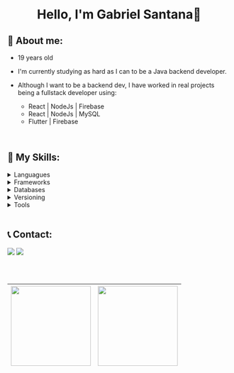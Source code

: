 <h1 align="center">
 Hello, I'm Gabriel Santana👋
</h1>

## **🌱 About me:**
* 19 years old
* I'm currently studying as hard as I can to be a Java backend developer.
* Although I want to be a backend dev, I have worked in real projects being a fullstack developer using:

  - React | NodeJs | Firebase 
  - React | NodeJs | MySQL
  - Flutter | Firebase

<br>

## **🔨 My Skills:**
<details>
  <summary>Languagues</summary>
 
 > ![Java](https://img.shields.io/badge/java-f57319?style=for-the-badge&logo=java&logoColor=white)
![Dart](https://img.shields.io/badge/dart-02355e?style=for-the-badge&logo=dart&logoColor=white)
![JavaScript](https://img.shields.io/badge/javascript-%23323330.svg?style=for-the-badge&logo=javascript&logoColor=%23F7DF1E)
![HTML5](https://img.shields.io/badge/html5-%23E34F26.svg?style=for-the-badge&logo=html5&logoColor=white)
![CSS3](https://img.shields.io/badge/css3-%231572B6.svg?style=for-the-badge&logo=css3&logoColor=white)
</details>

<details>
  <summary>Frameworks</summary>
 
 > ![Spring](https://img.shields.io/badge/Spring-6DB33F?style=for-the-badge&logo=spring&logoColor=white)
![React](https://img.shields.io/badge/react-%2320232a.svg?style=for-the-badge&logo=react&logoColor=%2361DAFB)
![NodeJS](https://img.shields.io/badge/node.js-6DA55F?style=for-the-badge&logo=node.js&logoColor=white)
![Flutter](https://img.shields.io/badge/flutter-02355e?style=for-the-badge&logo=flutter&logoColor=white)
![JUnit](https://img.shields.io/badge/jUnit-dc524a?style=for-the-badge&logo=jUnit&logoColor=white)
![Mocha](https://img.shields.io/badge/mocha-8d6748?style=for-the-badge&logo=mocha&logoColor=white)
</details>

<details>
  <summary>Databases</summary>
 
 > ![MySQL](https://img.shields.io/badge/mysql-2c5b82.svg?style=for-the-badge&logo=mysql&logoColor=white)
![MongoDB](https://img.shields.io/badge/MongoDB-%234ea94b.svg?style=for-the-badge&logo=mongodb&logoColor=white)
![Firebase](https://img.shields.io/badge/firebase-f5820d.svg?style=for-the-badge&logo=firebase&logoColor=white)
</details>

<details>
  <summary>Versioning</summary>
  
> ![NPM](https://img.shields.io/badge/NPM-%23000000.svg?style=for-the-badge&logo=npm&logoColor=white)
![Git](https://img.shields.io/badge/git-%23F05033.svg?style=for-the-badge&logo=git&logoColor=white)
![GitHub](https://img.shields.io/badge/github-%23121011.svg?style=for-the-badge&logo=github&logoColor=white)
</details>

<details>
  <summary>Tools</summary>
  
> ![Intellij Idea](https://img.shields.io/badge/Intellij%20Idea-500c6b.svg?style=for-the-badge&logo=intellijidea)
![Visual Studio Code](https://img.shields.io/badge/Visual%20Studio%20Code-0078d7.svg?style=for-the-badge&logo=visual-studio-code&logoColor=white)
![Notion](https://img.shields.io/badge/notion-%23000000.svg?style=for-the-badge&logo=notion)
![Docker](https://img.shields.io/badge/docker-%230db7ed.svg?style=for-the-badge&logo=docker&logoColor=white)
![Figma](https://img.shields.io/badge/figma-%23F24E1E.svg?style=for-the-badge&logo=figma&logoColor=white)
</details>
<br>

## **📞 Contact:**
<div>
  <a href = "mailto:gabrielpe1928@gmail.com"><img src="https://img.shields.io/badge/-Gmail-%23333?style=for-the-badge&logo=gmail&logoColor=white" target="_blank"></a>
  <a href="https://www.linkedin.com/in/gabriel-santana-010012219/" target="_blank"><img src="https://img.shields.io/badge/-LinkedIn-%230077B5?style=for-the-badge&logo=linkedin&logoColor=white" target="_blank"></a> 
</div>

##
<br>

| <a href="https://github.com/gapesasi"> <img align="center" height="180em" src="https://github-readme-stats-sigma-five.vercel.app/api?username=gapesasi&show_icons=true&theme=dracula&include_all_commits=true&count_private=true"/> | <a href="https://github.com/gapesasi"> <img align="center" height="180em" src="https://github-readme-stats-sigma-five.vercel.app/api/top-langs/?username=gapesasi&layout=compact&langs_count=7&theme=dracula"/> |
| ------------- | ------------- |
